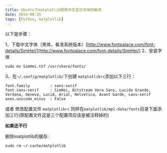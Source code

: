 ```yaml
---
title: Ubuntu下matplotlib图例中文显示方块的解决
date: 2019-08-25
tags: [Python, matplotlib]
---
```


以下是步骤：

1、下载中文字体（黑体，看准系统版本）[http://www.fontpalace.com/font-details/SimHei/](http://www.fontpalace.com/font-details/SimHei/)
2、安装字体

```
sudo mv SimHei.ttf /usr/share/fonts/
```

3、在`~/.config/matplotlib/`下创建 `matplotlibrc`添加以下三行：

```
font.family         : sans-serif        
font.sans-serif     : SimHei, Bitstream Vera Sans, Lucida Grande, Verdana, Geneva, Lucid, Arial, Helvetica, Avant Garde, sans-serif   
axes.unicode_minus  : False
```

或者 修改配置文件 `matplotlibrc` 同样在`matplotlib/mpl-data/fonts`目录下面添加三行(原配置文件这是三个配置项应该是被注释掉的)

**如果还不行**

删除matplotlib的缓存:
```
sudo rm ~/.cache/matplotlib
```
